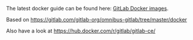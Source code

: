 The latest docker guide can be found here: [GitLab Docker images](http://doc.gitlab.com/omnibus/docker/).

Based on https://gitlab.com/gitlab-org/omnibus-gitlab/tree/master/docker

Also have a look at https://hub.docker.com/r/gitlab/gitlab-ce/


